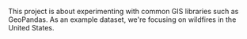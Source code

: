 This project is about experimenting with common GIS libraries such as GeoPandas. As an example dataset, we're focusing on wildfires in the United States.
